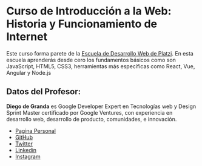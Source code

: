 # Curso de Introducción a la Web: Historia y Funcionamiento de Internet
Este curso forma parete de la [Escuela de Desarrollo Web de Platzi](https://platzi.com/web/).
En esta escuela aprenderás desde cero los fundamentos básicos como son JavaScript, HTML5, CSS3, herramientas más específicas como React, Vue, Angular y Node.js

## Datos del Profesor:
**Diego de Granda** es Google Developer Expert en Tecnologías web y Design Sprint Master certificado por Google Ventures, con experiencia en desarrollo web, desarrollo de producto, comunidades, e innovación.
- [Pagina Personal](http://diegodegranda.me/)
- [GitHub](https://github.com/degranda)
- [Twitter](https://twitter.com/degranda10)
- [Linkedin](https://www.linkedin.com/in/diegodegranda/)
- [Instagram](https://www.instagram.com/degranda)
